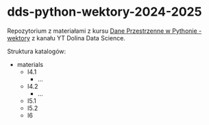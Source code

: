 # dds-python-wektory-2024-2025

Repozytorium z materiałami z kursu [Dane Przestrzenne w Pythonie - wektory](https://www.youtube.com/playlist?list=PLDiotiqXJ72UjlnpDEVsTx-C1ICsGdMyP) z kanału YT Dolina Data Science.

Struktura katalogów:

- materials
  - l4.1
    - ...
  - l4.2
    - ...
  - l5.1
  - l5.2
  - l6
